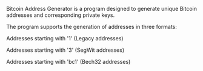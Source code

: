 Bitcoin Address Generator is a program designed to generate unique Bitcoin addresses and corresponding private keys.

The program supports the generation of addresses in three formats:

Addresses starting with '1' (Legacy addresses)

Addresses starting with '3' (SegWit addresses)

Addresses starting with 'bc1' (Bech32 addresses)
